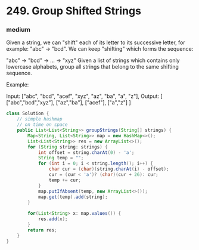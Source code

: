 # 249. Group Shifted Strings
### medium
Given a string, we can "shift" each of its letter to its successive letter, for example: "abc" -> "bcd". We can keep "shifting" which forms the sequence:

"abc" -> "bcd" -> ... -> "xyz"
Given a list of strings which contains only lowercase alphabets, group all strings that belong to the same shifting sequence.

Example:

Input: ["abc", "bcd", "acef", "xyz", "az", "ba", "a", "z"],
Output: 
[
  ["abc","bcd","xyz"],
  ["az","ba"],
  ["acef"],
  ["a","z"]
]


```Java
class Solution {
    // simple hashmap
    // on time on space
    public List<List<String>> groupStrings(String[] strings) {
        Map<String, List<String>> map = new HashMap<>();
        List<List<String>> res = new ArrayList<>();
        for (String string: strings) {
            int offset = string.charAt(0) - 'a';
            String temp = "";
            for (int i = 0; i < string.length(); i++) {
                char cur = (char)(string.charAt(i) - offset);
                cur = (cur < 'a')? (char)(cur + 26): cur;
                temp += cur;
            }
            map.putIfAbsent(temp, new ArrayList<>());
            map.get(temp).add(string);
        }
        
        for(List<String> x: map.values()) {
            res.add(x);
        }
        return res;
    }
}

```